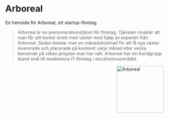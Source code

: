 # Arboreal

En hemsida för Arboreal, ett startup-företag. 

>Arboreal är en prenumerationstjänst för företag. Tjänsten innebär att man får sitt kontor inrett med växter med hjälp av experter från Arboreal. Sedan betalar man en månadskostnad för att få nya växter levererade och placerade på kontoret varje månad eller vecka beroende på vilken prisplan man har valt. Arboreal har sin kundgrupp bland små till medelstora IT-företag i stockholmsområdet.

<img src="https://i.imgur.com/ZHMA9sU.png" alt="Arboreal" height="150" width="auto" align="right">
